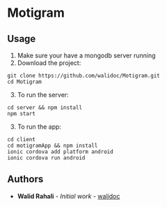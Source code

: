 # Motigram

## Usage 
1. Make sure your have a mongodb server running
2. Download the project:
```
git clone https://github.com/walidoc/Motigram.git
cd Motigram
```
3. To run the server:
```
cd server && npm install
npm start
```
3. To run the app:
```
cd client
cd motigramApp && npm install
ionic cordova add platform android
ionic cordova run android 
```
## Authors

* **Walid Rahali** - *Initial work* - [walidoc](https://github.com/walidoc)

